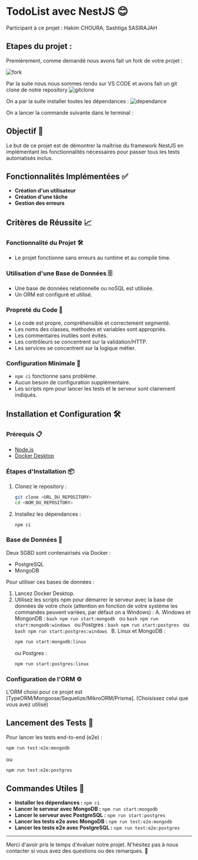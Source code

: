 # TodoList avec NestJS 😊

Participant à ce projet : Hakim CHOURA, Sashtiga SASIRAJAH

## Etapes du projet :

Premièrement, comme demandé nous avons fait un fork de votre projet :

![fork](https://github.com/Hakimisme/nestjs-final-test/assets/71923414/f19ac7dc-a7d7-49e9-9407-18441312a5cc)


Par la suite nous nous sommes rendu sur VS CODE et avons fait un git clone de notre repository
![gitclone](https://github.com/Hakimisme/nestjs-final-test/assets/71923414/05b85866-f1ff-4f55-887d-a49f3e34a8e5)

On a par la suite installer toutes les dépendances :
![dependance](https://github.com/Hakimisme/nestjs-final-test/assets/71923414/7ceeb34d-bdf0-42a4-a885-1889e6f35134)

On a lancer la commande suivante dans le terminal : 



## Objectif 🎯
Le but de ce projet est de démontrer la maîtrise du framework NestJS en implémentant les fonctionnalités nécessaires pour passer tous les tests automatisés inclus.

## Fonctionnalités Implémentées ✅
- **Création d'un utilisateur**
- **Création d'une tâche**
- **Gestion des erreurs**

## Critères de Réussite 📈

### Fonctionnalité du Projet 🛠️
- Le projet fonctionne sans erreurs au runtime et au compile time.

### Utilisation d'une Base de Données 🗄️
- Une base de données relationnelle ou noSQL est utilisée.
- Un ORM est configuré et utilisé.

### Propreté du Code 🧹
- Le code est propre, compréhensible et correctement segmenté.
- Les noms des classes, méthodes et variables sont appropriés.
- Les commentaires inutiles sont évités.
- Les contrôleurs se concentrent sur la validation/HTTP.
- Les services se concentrent sur la logique métier.

### Configuration Minimale 🔧
- `npm ci` fonctionne sans problème.
- Aucun besoin de configuration supplémentaire.
- Les scripts npm pour lancer les tests et le serveur sont clairement indiqués.

## Installation et Configuration 🛠️

### Prérequis 📋
- [Node.js](https://nodejs.org/)
- [Docker Desktop](https://www.docker.com/products/docker-desktop)

### Étapes d'Installation 📦
1. Clonez le repository :
    ```bash
    git clone <URL_DU_REPOSITORY>
    cd <NOM_DU_REPOSITORY>
    ```
2. Installez les dépendances :
    ```bash
    npm ci
    ```

### Base de Données 💾
Deux SGBD sont contenairisés via Docker :
- PostgreSQL
- MongoDB

Pour utiliser ces bases de données :
1. Lancez Docker Desktop.
2. Utilisez les scripts npm pour démarrer le serveur avec la base de données de votre choix (attention en fonction de votre système les commandes peuvent variées, par défaut on a Windows) :
    A. Windows
    et MongonDB :
        ```bash
        npm run start:mongodb
        ```
        ou
        ```bash
        npm run start:mongodb:windows
        ```
    ou Postgres :
        ```bash
        npm run start:postgres
        ```
        ou
        ```bash
        npm run start:postgres:windows
        ```
    B. Linux 
    et MongoDB :
    ```bash
    npm run start:mongodb:linux
    ```
    ou Postgres :
    ```bash
    npm run start:postgres:linux
    ```

### Configuration de l'ORM ⚙️
L'ORM choisi pour ce projet est [TypeORM/Mongoose/Sequelize/MikroORM/Prisma]. (Choisissez celui que vous avez utilisé)

## Lancement des Tests 🧪
Pour lancer les tests end-to-end (e2e) :
```bash
npm run test:e2e:mongodb
```
ou
```bash
npm run test:e2e:postgres
```

## Commandes Utiles 🚀
- **Installer les dépendances :** `npm ci`
- **Lancer le serveur avec MongoDB :** `npm run start:mongodb`
- **Lancer le serveur avec PostgreSQL :** `npm run start:postgres`
- **Lancer les tests e2e avec MongoDB :** `npm run test:e2e:mongodb`
- **Lancer les tests e2e avec PostgreSQL :** `npm run test:e2e:postgres`

---

Merci d'avoir pris le temps d'évaluer notre projet. N'hésitez pas à nous contacter si vous avez des questions ou des remarques. 📧
